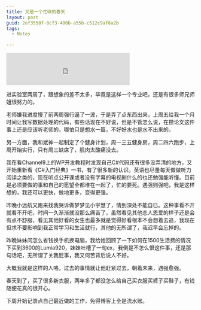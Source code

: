 ```yaml
---
title: 又是一个忙碌的春天
layout: post
guid: 2ef3550f-8cf3-400b-a55b-c512c9af8a2b
tags:
  - Notes

---
```


<iframe frameborder="no" border="0" marginwidth="0" marginheight="0" width="330" height="86" src="http://music.163.com/outchain/player?type=2&id=26434317&auto=0&height=66"></iframe>


进实验室两周了，跟想象的差不太多，毕竟是这样一个专业吧，还是有很多师兄师姐很努力的。

老师嫌我进度慢了前两周强行逼了一波，于是弄了点东西出来，上周五给我一个月时间让我写数据处理的代码，有些话现在不好说，但是不管怎么说，在攒论文这件事上还是应该听老师的，哪怕只是想水一篇，不好好水也是水不出来的。

另一方面，我和斌神一起制定了个健身计划，周一三五健身房，周二四六跑步，上周开始实行，只有周三缺席了，肌肉太酸痛没去。

我在看Channel9上的WP开发教程时发现自己C#代码还有很多没弄清的地方，又开始重新看《C#入门经典》一书，有了很多新的认识。英语也尽量每天做做听力阅读之类的，现在听点公开课或者没有字幕的电视剧什么的也还勉强能听懂。目前是必须要做的事和自己的愿望全都堆在一起了，忙的要死。遇强则强吧，我是这样想的，我还可以更快，做地更多，变得更强。

昨晚小远航又跑来找我哭诉做梦梦见小宇慧了，情到深处不能自已。这种事看不开就看不开吧，时间一久渐渐就没那么痛苦了，虽然看见其他恋人恩爱的样子还是会有点不舒服，看见其他好看的女生也最多就是觉得好看根本不会想着去追，我现在但求不要影响到我正常学习和生活就行，其他的无所谓了，我迟早会忘掉的。

昨晚妹妹问怎么省钱换手机换电脑，我给她回顾了一下如何在1500生活费的情况下买到3600的Lumia920，妹妹吐槽了一句ex，我倒是不怎么恨这件事，还是那句话吧，无所谓了关我屁事，我又何苦背后说人不好。

大概我就是这样的人咯，过去的事情就让他赶紧过去，朝着未来，遇强愈强。

春天到了，买了很多新衣服，两年多了都没怎么给自己买衣服买裤子买鞋子，有钱随便花真的很开心。

下周开始记录点自己最近做的工作，免得博客上全是流水账。